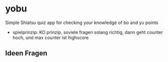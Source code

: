 # yobu
Simple Shiatsu quiz app for checking your knowledge of bo and yu points

* spielprinzip: KO prinzip, soviele fragen solang richtig, dann geht counter hoch, und max counter ist highscore


## Ideen Fragen

